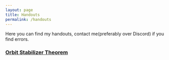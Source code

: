 ```yaml
---
layout: page
title: Handouts
permalink: /handouts
---
```

Here you can find my handouts, contact me(preferably over Discord) if you find errors. 
### [Orbit Stabilizer Theorem](https://manassehahmed.github.io/handouts/Orbit_Stabilizer_Theorem.pdf)

